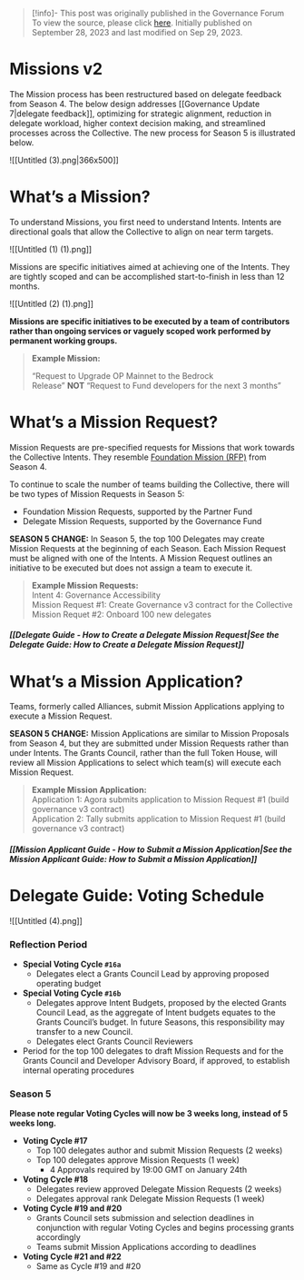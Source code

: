 > [!info]- This post was originally published in the Governance Forum
> To view the source, please click [here](https://gov.optimism.io/t/missions-v2-season-5/6897). Initially published on September 28, 2023 and last modified on Sep 29, 2023.

<span class="notvisible"></span>
# Missions v2

The Mission process has been restructured based on delegate feedback from Season 4. The below design addresses [[Governance Update 7|delegate feedback]], optimizing for strategic alignment, reduction in delegate workload, higher context decision making, and streamlined processes across the Collective. The new process for Season 5 is illustrated below.

![[Untitled (3).png|366x500]]

# What’s a Mission?

To understand Missions, you first need to understand Intents. Intents are directional goals that allow the Collective to align on near term targets.

![[Untitled (1) (1).png]]

Missions are specific initiatives aimed at achieving one of the Intents. They are tightly scoped and can be accomplished start-to-finish in less than 12 months.

![[Untitled (2) (1).png]]

**Missions are specific initiatives to be executed by a team of contributors rather than ongoing services or vaguely scoped work performed by permanent working groups.**

> **Example Mission:**
> 
> “Request to Upgrade OP Mainnet to the Bedrock Release” **NOT** “Request to Fund developers for the next 3 months”

# What’s a Mission Request?

Mission Requests are pre-specified requests for Missions that work towards the Collective Intents. They resemble [Foundation Mission (RFP)](https://github.com/ethereum-optimism/ecosystem-contributions/issues?q=is%3Aissue+is%3Aopen+RFP) from Season 4.

To continue to scale the number of teams building the Collective, there will be two types of Mission Requests in Season 5:

- Foundation Mission Requests, supported by the Partner Fund
- Delegate Mission Requests, supported by the Governance Fund

**SEASON 5 CHANGE:** In Season 5, the top 100 Delegates may create Mission Requests at the beginning of each Season. Each Mission Request must be aligned with one of the Intents. A Mission Request outlines an initiative to be executed but does not assign a team to execute it.

> **Example Mission Requests:**  
> Intent 4: Governance Accessibility  
> Mission Request #1: Create Governance v3 contract for the Collective  
> Mission Requet #2: Onboard 100 new delegates

##### [[Delegate Guide - How to Create a Delegate Mission Request|See the Delegate Guide: How to Create a Delegate Mission Request]]

# What’s a Mission Application?

Teams, formerly called Alliances, submit Mission Applications applying to execute a Mission Request.

**SEASON 5 CHANGE:** Mission Applications are similar to Mission Proposals from Season 4, but they are submitted under Mission Requests rather than under Intents. The Grants Council, rather than the full Token House, will review all Mission Applications to select which team(s) will execute each Mission Request.

> **Example Mission Application:**  
> Application 1: Agora submits application to Mission Request #1 (build governance v3 contract)  
> Application 2: Tally submits application to Mission Request #1 (build governance v3 contract)

##### [[Mission Applicant Guide - How to Submit a Mission Application|See the Mission Applicant Guide: How to Submit a Mission Application]]

# Delegate Guide: Voting Schedule

![[Untitled (4).png]]
### **Reflection Period**

- **Special Voting Cycle ``#16a``**
    - Delegates elect a Grants Council Lead by approving proposed operating budget
- **Special Voting Cycle ``#16b``**
    - Delegates approve Intent Budgets, proposed by the elected Grants Council Lead, as the aggregate of Intent budgets equates to the Grants Council’s budget. In future Seasons, this responsibility may transfer to a new Council.
    - Delegates elect Grants Council Reviewers
- Period for the top 100 delegates to draft Mission Requests and for the Grants Council and Developer Advisory Board, if approved, to establish internal operating procedures

### **Season 5**

**Please note regular Voting Cycles will now be 3 weeks long, instead of 5 weeks long.**

- **Voting Cycle #17**
    - Top 100 delegates author and submit Mission Requests (2 weeks)
    - Top 100 delegates approve Mission Requests (1 week)
        - 4 Approvals required by 19:00 GMT on January 24th
- **Voting Cycle #18**
    - Delegates review approved Delegate Mission Requests (2 weeks)
    - Delegates approval rank Delegate Mission Requests (1 week)
- **Voting Cycle #19 and #20**
    - Grants Council sets submission and selection deadlines in conjunction with regular Voting Cycles and begins processing grants accordingly
    - Teams submit Mission Applications according to deadlines
- **Voting Cycle #21 and #22**
    - Same as Cycle #19 and #20